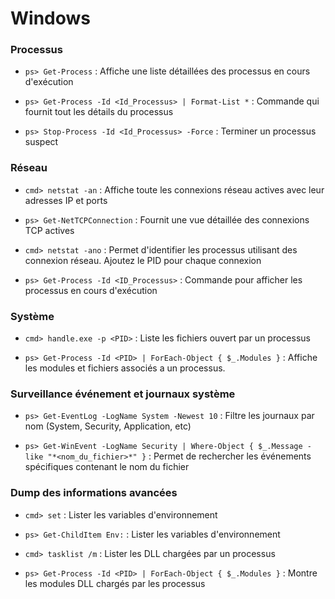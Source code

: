# Windows

### Processus


*   `ps> Get-Process` : Affiche une liste détaillées des processus en cours d'exécution


*   `ps> Get-Process -Id <Id_Processus> | Format-List *` : Commande qui fournit tout les détails du processus


*   `ps> Stop-Process -Id <Id_Processus> -Force` : Terminer un processus suspect

### Réseau


*   `cmd> netstat -an` : Affiche toute les connexions réseau actives avec leur adresses IP et ports

*   `ps> Get-NetTCPConnection` : Fournit une vue détaillée des connexions TCP actives


*   `cmd> netstat -ano` : Permet d'identifier les processus utilisant des connexion réseau. Ajoutez le PID pour chaque connexion


*   `ps> Get-Process -Id <ID_Processus>` : Commande pour afficher les processus en cours d'exécution

### Système


*   `cmd> handle.exe -p <PID>` : Liste les fichiers ouvert par un processus

*   `ps> Get-Process -Id <PID> | ForEach-Object { $_.Modules }` : Affiche les modules et fichiers associés a un processus.

### Surveillance événement et journaux système

*   `ps> Get-EventLog -LogName System -Newest 10` : Filtre les journaux par nom (System, Security, Application, etc)

*   `ps> Get-WinEvent -LogName Security | Where-Object { $_.Message -like "*<nom_du_fichier>*" }` : Permet de rechercher les événements spécifiques contenant le nom du fichier

### Dump des informations avancées

*   `cmd> set` : Lister les variables d'environnement

*   `ps> Get-ChildItem Env:` : Lister les variables d'environnement

*   `cmd> tasklist /m` : Lister les DLL chargées par un processus

*   `ps> Get-Process -Id <PID> | ForEach-Object { $_.Modules }` : Montre les modules DLL chargés par les processus
